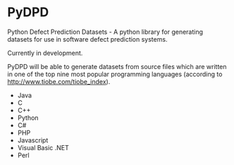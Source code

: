 # PyDPD
Python Defect Prediction Datasets - A python library for generating datasets for use in software defect prediction systems.

Currently in development. 

PyDPD will be able to generate datasets from source files which are written in one of the top nine most popular programming languages (according to http://www.tiobe.com/tiobe_index).

* Java
* C
* C++
* Python
* C#
* PHP
* Javascript
* Visual Basic .NET
* Perl
